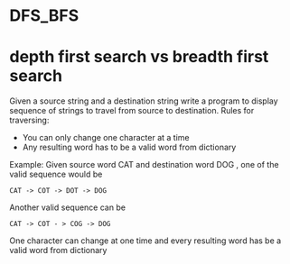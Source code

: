 # DFS_BFS

# depth first search vs breadth first search


Given a source string and a destination string write a program to display sequence of strings to travel from source to destination. Rules for traversing:
* You can only change one character at a time
* Any resulting word has to be a valid word from dictionary

Example: Given source word CAT and destination word DOG , one of the valid sequence would be

```
CAT -> COT -> DOT -> DOG
```

Another valid sequence can be
```
CAT -> COT - > COG -> DOG
```

One character can change at one time and every resulting word has be a valid word from dictionary
